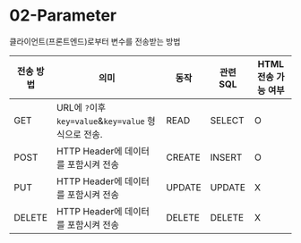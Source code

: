 # 02-Parameter

클라이언트(프론트엔드)로부터 변수를 전송받는 방법

| 전송 방법 | 의미 | 동작 | 관련 SQL | HTML 전송 가능 여부 |
| ---- | --- | --- | --- | --- |
| GET | URL에 `?`이후 `key=value`&`key=value` 형식으로 전송. | READ | SELECT | O |
| POST | HTTP Header에 데이터를 포함시켜 전송 | CREATE | INSERT | O |
| PUT | HTTP Header에 데이터를 포함시켜 전송 | UPDATE | UPDATE | X |
| DELETE | HTTP Header에 데이터를 포함시켜 전송 | DELETE | DELETE | X |


